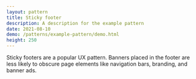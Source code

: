 ```yaml
---
layout: pattern
title: Sticky footer
description: A description for the example pattern
date: 2021-08-10
demo: /patterns/example-pattern/demo.html
height: 250
---
```


Sticky footers are a popular UX pattern. Banners placed in the footer are less likely to obscure page elements like navigation bars, branding, and banner ads.